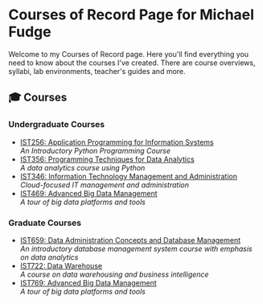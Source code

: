 # Courses of Record Page for Michael Fudge

Welcome to my Courses of Record page. Here you'll find everything you need to know about the courses I've created. There are course overviews, syllabi, lab environments, teacher's guides and more.

## :mortar_board: Courses

### Undergraduate Courses 
- [IST256: Application Programming for Information Systems](ist256)  
  *An Introductory Python Programming Course*
- [IST356: Programming Techniques for Data Analytics](ist356)   
  *A data analytics course using Python*
- [IST346: Information Technology Management and Administration](ist346)  
  *Cloud-focused IT management and administration*
- [IST469: Advanced Big Data Management](ist769)  
  *A tour of big data platforms and tools*

### Graduate Courses
- [IST659: Data Administration Concepts and Database Management](ist659)  
  *An introductory database management system course with emphasis on data analytics*
- [IST722: Data Warehouse](ist722)  
  *A course on data warehousing and business intelligence*
- [IST769: Advanced Big Data Management](ist769)  
  *A tour of big data platforms and tools*

